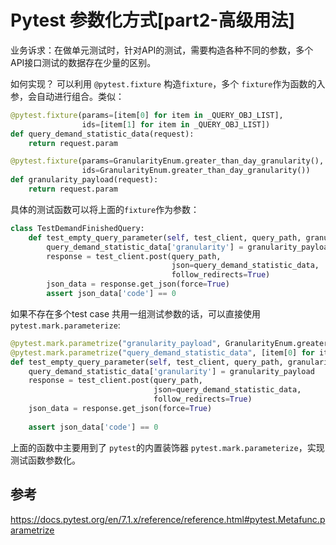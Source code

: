 # Pytest 参数化方式[part2-高级用法]
业务诉求：在做单元测试时，针对API的测试，需要构造各种不同的参数，多个API接口测试的数据存在少量的区别。

如何实现？
可以利用 `@pytest.fixture` 构造`fixture`，多个 `fixture`作为函数的入参，会自动进行组合。类似：

```python
@pytest.fixture(params=[item[0] for item in _QUERY_OBJ_LIST],
                ids=[item[1] for item in _QUERY_OBJ_LIST])
def query_demand_statistic_data(request):
    return request.param

@pytest.fixture(params=GranularityEnum.greater_than_day_granularity(),
                ids=GranularityEnum.greater_than_day_granularity())
def granularity_payload(request):
    return request.param
```
具体的测试函数可以将上面的`fixture`作为参数：
``` python
class TestDemandFinishedQuery:
    def test_empty_query_parameter(self, test_client, query_path, granularity_payload, query_demand_statistic_data):
        query_demand_statistic_data['granularity'] = granularity_payload
        response = test_client.post(query_path,
                                    json=query_demand_statistic_data,
                                    follow_redirects=True)
        json_data = response.get_json(force=True)
        assert json_data['code'] == 0
```

如果不存在多个test case 共用一组测试参数的话，可以直接使用`pytest.mark.parameterize`:

``` python
@pytest.mark.parametrize("granularity_payload", GranularityEnum.greater_than_day_granularity())
@pytest.mark.parametrize("query_demand_statistic_data", [item[0] for item in _QUERY_OBJ_LIST])
def test_empty_query_parameter(self, test_client, query_path, granularity_payload, query_demand_statistic_data):
    query_demand_statistic_data['granularity'] = granularity_payload
    response = test_client.post(query_path,
                                json=query_demand_statistic_data,
                                follow_redirects=True)
    json_data = response.get_json(force=True)
    
    assert json_data['code'] == 0

```

上面的函数中主要用到了 `pytest`的内置装饰器 `pytest.mark.parameterize`，实现测试函数参数化。

## 参考
https://docs.pytest.org/en/7.1.x/reference/reference.html#pytest.Metafunc.parametrize
